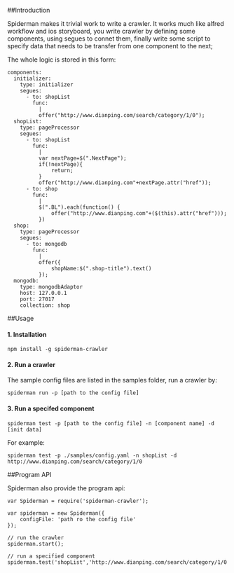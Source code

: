 ##Introduction

Spiderman makes it trivial work to write a crawler. It
 works much like alfred workflow and ios storyboard, you write crawler by defining some components, using segues to connet them, finally write some script to specify data that needs to be transfer from one component to the next;

The whole logic is stored in this form:

	components:
	  initializer:   
	    type: initializer
	    segues:
	      - to: shopList
	        func: 
	          |
	          offer("http://www.dianping.com/search/category/1/0");
	  shopList:   
	    type: pageProcessor
	    segues:
	      - to: shopList
	        func: 
	          |
	          var nextPage=$(".NextPage");
	          if(!nextPage){
	          	  return;
	          }         
	          offer("http://www.dianping.com"+nextPage.attr("href"));
	      - to: shop
	        func: 
	          |
	          $(".BL").each(function() {
	          	  offer("http://www.dianping.com"+($(this).attr("href")));
	          })
	  shop:   
	    type: pageProcessor
	    segues:
	      - to: mongodb
	        func: 
	          |
	          offer({
	          	  shopName:$(".shop-title").text()
	          });
	  mongodb:   
	    type: mongodbAdaptor
	    host: 127.0.0.1
	    port: 27017
	    collection: shop

##Usage

#### 1. Installation

	npm install -g spiderman-crawler
	
#### 2. Run a crawler

The sample config files are listed in the samples folder, run a crawler by:

	spiderman run -p [path to the config file]

#### 3. Run a specifed component

	spiderman test -p [path to the config file] -n [component name] -d [init data]

For example:

	spiderman test -p ./samples/config.yaml -n shopList -d http://www.dianping.com/search/category/1/0 
	
##Program API

Spiderman also provide the program api:

	var Spiderman = require('spiderman-crawler');

	var spiderman = new Spiderman({
		configFile: 'path ro the config file'
	});

	// run the crawler
	spiderman.start();

	// run a specified component
	spiderman.test('shopList','http://www.dianping.com/search/category/1/0');


